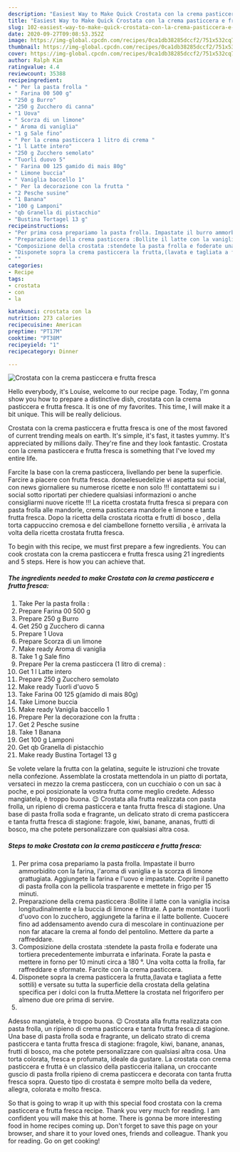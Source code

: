 ```yaml
---
description: "Easiest Way to Make Quick Crostata con la crema pasticcera e frutta fresca"
title: "Easiest Way to Make Quick Crostata con la crema pasticcera e frutta fresca"
slug: 102-easiest-way-to-make-quick-crostata-con-la-crema-pasticcera-e-frutta-fresca
date: 2020-09-27T09:08:53.352Z
image: https://img-global.cpcdn.com/recipes/0ca1db38285dccf2/751x532cq70/crostata-con-la-crema-pasticcera-e-frutta-fresca-recipe-main-photo.jpg
thumbnail: https://img-global.cpcdn.com/recipes/0ca1db38285dccf2/751x532cq70/crostata-con-la-crema-pasticcera-e-frutta-fresca-recipe-main-photo.jpg
cover: https://img-global.cpcdn.com/recipes/0ca1db38285dccf2/751x532cq70/crostata-con-la-crema-pasticcera-e-frutta-fresca-recipe-main-photo.jpg
author: Ralph Kim
ratingvalue: 4.4
reviewcount: 35388
recipeingredient:
- " Per la pasta frolla "
- " Farina 00 500 g"
- "250 g Burro"
- "250 g Zucchero di canna"
- "1 Uova"
- " Scorza di un limone"
- " Aroma di vaniglia"
- "1 g Sale fino"
- " Per la crema pasticcera 1 litro di crema "
- "1 l Latte intero"
- "250 g Zucchero semolato"
- "Tuorli duovo 5"
- " Farina 00 125 gamido di mais 80g"
- " Limone buccia"
- " Vaniglia baccello 1"
- " Per la decorazione con la frutta "
- "2 Pesche susine"
- "1 Banana"
- "100 g Lamponi"
- "qb Granella di pistacchio"
- "Bustina Tortagel 13 g"
recipeinstructions:
- "Per prima cosa prepariamo la pasta frolla. Impastate il burro ammorbidito con la farina, l&#39;aroma di vaniglia e la scorza di limone grattugiata. Aggiungete la farina e l&#39;uovo e impastate. Coprite il panetto di pasta frolla con la pellicola trasparente e mettete in frigo per 15 minuti."
- "Preparazione della crema pasticcera :Bollite il latte con la vaniglia incisa longitudinalmente e la buccia di limone e filtrate. A parte montate i tuorli d&#39;uovo con lo zucchero, aggiungete la farina e il latte bollente. Cuocere fino ad addensamento avendo cura di mescolare in continuazione per non far atacare la crema al fondo del pentolino. Mettere da parte a raffreddare."
- "Composizione della crostata :stendete la pasta frolla e foderate una tortiera precedentemente imburrata e infarinata. Forate la pasta e mettere in forno per 10 minuti circa a 180 °. Una volta cotta la frolla, far raffreddare e sformate. Farcite con la crema pasticcera."
- "Disponete sopra la crema pasticcera la frutta,(lavata e tagliata a fette sottili) e versate su tutta la superficie della crostata della gelatina specifica per i dolci con la frutta.Mettere la crostata nel frigorifero per almeno due ore prima di servire."
- ""
categories:
- Recipe
tags:
- crostata
- con
- la

katakunci: crostata con la 
nutrition: 273 calories
recipecuisine: American
preptime: "PT17M"
cooktime: "PT38M"
recipeyield: "1"
recipecategory: Dinner

---
```



![Crostata con la crema pasticcera e frutta fresca](https://img-global.cpcdn.com/recipes/0ca1db38285dccf2/751x532cq70/crostata-con-la-crema-pasticcera-e-frutta-fresca-recipe-main-photo.jpg)

Hello everybody, it's Louise, welcome to our recipe page. Today, I'm gonna show you how to prepare a distinctive dish, crostata con la crema pasticcera e frutta fresca. It is one of my favorites. This time, I will make it a bit unique. This will be really delicious.

Crostata con la crema pasticcera e frutta fresca is one of the most favored of current trending meals on earth. It's simple, it's fast, it tastes yummy. It's appreciated by millions daily. They're fine and they look fantastic. Crostata con la crema pasticcera e frutta fresca is something that I've loved my entire life.

Farcite la base con la crema pasticcera, livellando per bene la superficie. Farcire a piacere con frutta fresca. donaelesuedelizie vi aspetta sui social, con news giornaliere su numerose ricette e non solo !!! contattatemi su i social sotto riportati per chiedere qualsiasi informazioni o anche consigliarmi nuove ricette !!! La ricetta crostata frutta fresca si prepara con pasta frolla alle mandorle, crema pasticcera mandorle e limone e tanta frutta fresca. Dopo la ricetta della crostata ricotta e frutti di bosco , della torta cappuccino cremosa e del ciambellone fornetto versilia , è arrivata la volta della ricetta crostata frutta fresca.


To begin with this recipe, we must first prepare a few ingredients. You can cook crostata con la crema pasticcera e frutta fresca using 21 ingredients and 5 steps. Here is how you can achieve that.

<!--inarticleads1-->

##### The ingredients needed to make Crostata con la crema pasticcera e frutta fresca:

1. Take  Per la pasta frolla :
1. Prepare  Farina 00 500 g
1. Prepare 250 g Burro
1. Get 250 g Zucchero di canna
1. Prepare 1 Uova
1. Prepare  Scorza di un limone
1. Make ready  Aroma di vaniglia
1. Take 1 g Sale fino
1. Prepare  Per la crema pasticcera (1 litro di crema) :
1. Get 1 l Latte intero
1. Prepare 250 g Zucchero semolato
1. Make ready Tuorli d&#39;uovo 5
1. Take  Farina 00 125 g(amido di mais 80g)
1. Take  Limone buccia
1. Make ready  Vaniglia baccello 1
1. Prepare  Per la decorazione con la frutta :
1. Get 2 Pesche susine
1. Take 1 Banana
1. Get 100 g Lamponi
1. Get qb Granella di pistacchio
1. Make ready Bustina Tortagel 13 g


Se volete velare la frutta con la gelatina, seguite le istruzioni che trovate nella confezione. Assemblate la crostata mettendola in un piatto di portata, versateci in mezzo la crema pasticcera, con un cucchiaio o con un sac à poche, e poi posizionate la vostra frutta come meglio credete. Adesso mangiatela, è troppo buona. 😉 Crostata alla frutta realizzata con pasta frolla, un ripieno di crema pasticcera e tanta frutta fresca di stagione. Una base di pasta frolla soda e fragrante, un delicato strato di crema pasticcera e tanta frutta fresca di stagione: fragole, kiwi, banane, ananas, frutti di bosco, ma che potete personalizzare con qualsiasi altra cosa. 

<!--inarticleads2-->

##### Steps to make Crostata con la crema pasticcera e frutta fresca:

1. Per prima cosa prepariamo la pasta frolla. Impastate il burro ammorbidito con la farina, l&#39;aroma di vaniglia e la scorza di limone grattugiata. Aggiungete la farina e l&#39;uovo e impastate. Coprite il panetto di pasta frolla con la pellicola trasparente e mettete in frigo per 15 minuti.
1. Preparazione della crema pasticcera :Bollite il latte con la vaniglia incisa longitudinalmente e la buccia di limone e filtrate. A parte montate i tuorli d&#39;uovo con lo zucchero, aggiungete la farina e il latte bollente. Cuocere fino ad addensamento avendo cura di mescolare in continuazione per non far atacare la crema al fondo del pentolino. Mettere da parte a raffreddare.
1. Composizione della crostata :stendete la pasta frolla e foderate una tortiera precedentemente imburrata e infarinata. Forate la pasta e mettere in forno per 10 minuti circa a 180 °. Una volta cotta la frolla, far raffreddare e sformate. Farcite con la crema pasticcera.
1. Disponete sopra la crema pasticcera la frutta,(lavata e tagliata a fette sottili) e versate su tutta la superficie della crostata della gelatina specifica per i dolci con la frutta.Mettere la crostata nel frigorifero per almeno due ore prima di servire.
1. 


Adesso mangiatela, è troppo buona. 😉 Crostata alla frutta realizzata con pasta frolla, un ripieno di crema pasticcera e tanta frutta fresca di stagione. Una base di pasta frolla soda e fragrante, un delicato strato di crema pasticcera e tanta frutta fresca di stagione: fragole, kiwi, banane, ananas, frutti di bosco, ma che potete personalizzare con qualsiasi altra cosa. Una torta colorata, fresca e profumata, ideale da gustare. La crostata con crema pasticcera e frutta è un classico della pasticceria italiana, un croccante guscio di pasta frolla ripieno di crema pasticcera e decorata con tanta frutta fresca sopra. Questo tipo di crostata è sempre molto bella da vedere, allegra, colorata e molto fresca. 

So that is going to wrap it up with this special food crostata con la crema pasticcera e frutta fresca recipe. Thank you very much for reading. I am confident you will make this at home. There is gonna be more interesting food in home recipes coming up. Don't forget to save this page on your browser, and share it to your loved ones, friends and colleague. Thank you for reading. Go on get cooking!

